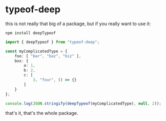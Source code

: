 # typeof-deep
this is not really that big of a package, but if you really want to use it:

`npm install deepTypeof`
```ts
import { deepTypeof } from "typeof-deep";

const myComplicatedType = {
	foo: [ "bar", "baz", "biz" ],
	box: {
		a: 1,
		b: 2,
		c: [
			3, "four", () => {}
		]
	}
};

console.log(JSON.stringify(deepTypeof(myComplicatedType), null, 2));
```
that's it, that's the whole package.